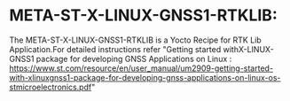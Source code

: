 META-ST-X-LINUX-GNSS1-RTKLIB:
==============================================================================================================
The META-ST-X-LINUX-GNSS1-RTKLIB is a Yocto Recipe for RTK Lib Application.For detailed instructions refer "Getting started withX-LINUX-GNSS1 package for developing GNSS Applications on Linux : https://www.st.com/resource/en/user_manual/um2909-getting-started-with-xlinuxgnss1-package-for-developing-gnss-applications-on-linux-os-stmicroelectronics.pdf"